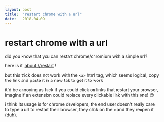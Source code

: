 ```yaml
---
layout: post
title:  "restart chrome with a url"
date:   2018-04-09
---
```


# restart chrome with a url

did you know that you can restart chrome/chromium with a simple url?

here is it: [about://restart](about://restart) !

but this trick does not work with the `<a>` html tag, which seems logical, copy the link and paste it in a new tab to get it to work

it'd be annoying as fuck if you could click on links that restart your browser, imagine if an extension could replace every clickable link with this one! 😊

i think its usage is for chrome developers, the end user doesn't really care to type a url to restart their browser, they click on the `x` and they reopen it (duh).
